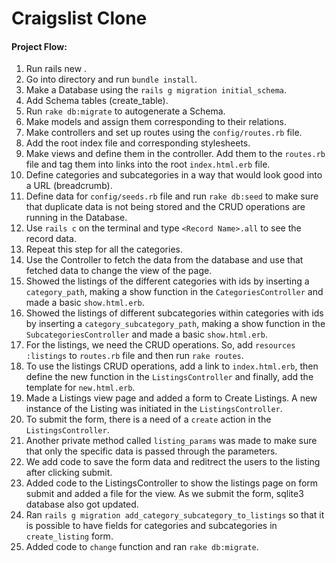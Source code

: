 # Craigslist Clone

#### Project Flow:

1. Run rails new <Project-Name-Here>.
2. Go into directory and run `bundle install`.
3. Make a Database using the `rails g migration initial_schema`.
4. Add Schema tables (create_table).
5. Run `rake db:migrate` to autogenerate a Schema.
6. Make models and assign them corresponding to their relations.
7. Make controllers and set up routes using the `config/routes.rb` file.
8. Add the root index file and corresponding stylesheets.
8. Make views and define them in the controller. Add them to the `routes.rb` file and tag them into links into the root `index.html.erb` file.
9. Define categories and subcategories in a way that would look good into a URL (breadcrumb).
10. Define data for `config/seeds.rb` file and run `rake db:seed` to make sure that duplicate data is not being stored and the CRUD operations are running in the Database.
11. Use `rails c` on the terminal and type `<Record Name>.all` to see the record data.
12. Repeat this step for all the categories.
13. Use the Controller to fetch the data from the database and use that fetched data to change the view of the page.
14. Showed the listings of the different categories with ids by inserting a `category_path`, making a show function in the `CategoriesController` and made a basic `show.html.erb`.
15. Showed the listings of different subcategories within categories with ids by inserting a `category_subcategory_path`, making a show function in the `SubcategoriesController` and made a basic `show.html.erb`.
16. For the listings, we need the CRUD operations. So, add `resources :listings` to `routes.rb` file and then run `rake routes`.
17. To use the listings CRUD operations, add a link to `index.html.erb`, then define the new function in the `ListingsController` and finally, add the template for `new.html.erb`.
18. Made a Listings view page and added a form to Create Listings. A new instance of the Listing was initiated in the `ListingsController`.
19. To submit the form, there is a need of a `create` action in the `ListingsController`.
20. Another private method called `listing_params` was made to make sure that only the specific data is passed through the parameters.
21. We add code to save the form data and reditrect the users to the listing after clicking submit.
22. Added code to the ListingsController to show the listings page on form submit and added a file for the view. As we submit the form, sqlite3 database also got updated.
23. Ran `rails g migration add_category_subcategory_to_listings` so that it is possible to have fields for categories and subcategories in `create_listing` form.
24. Added code to `change` function and ran `rake db:migrate`.
